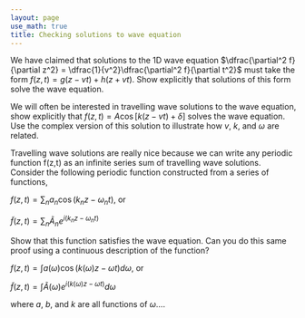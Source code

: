 ```yaml
---
layout: page
use_math: true
title: Checking solutions to wave equation
---
```


We have claimed that solutions to the 1D wave equation $\dfrac{\partial^2 f}{\partial z^2} = \dfrac{1}{v^2}\dfrac{\partial^2 f}{\partial t^2}$ must take the form $f(z,t) = g(z-vt) + h(z+vt)$. Show explicitly that solutions of this form solve the wave equation.

We will often be interested in travelling wave solutions to the wave equation, show explicitly that $f(z,t) = A \cos [k(z-vt)+\delta]$ solves the wave equation. Use the complex version of this solution to illustrate how $v$, $k$, and $\omega$ are related.

Travelling wave solutions are really nice because we can write any periodic function f(z,t) as an infinite series sum of travelling wave solutions. Consider the following periodic function constructed from a series of functions,

$f(z,t) = \sum_n a_n \cos(k_nz-\omega_nt)$, or

$\tilde{f}(z,t) = \sum_n \tilde{A}_n e^{i (k_nz-\omega_nt)}$

Show that this function satisfies the wave equation. Can you do this same proof using a continuous description of the function?


$f(z,t) = \int a(\omega) \cos(k(\omega)z-\omega t) d\omega$, or

$\tilde{f}(z,t) = \int \tilde{A}(\omega) e^{i (k(\omega)z-\omega t)} d\omega$

where $a$, $b$, and $k$ are all functions of $\omega$....
